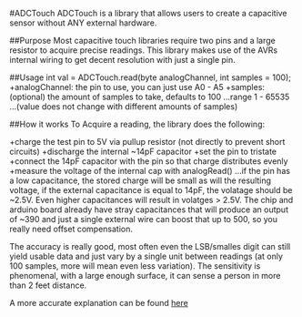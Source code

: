 #ADCTouch
ADCTouch is a library that allows users to create a capacitive sensor without ANY external hardware.

##Purpose
Most capacitive touch libraries require two pins and a large resistor to acquire precise readings. This library makes use of the AVRs internal wiring to get decent resolution with just a single pin.

##Usage
int val = ADCTouch.read(byte analogChannel, int samples = 100);
+analogChannel: the pin to use, you can just use A0 - A5
+samples: (optional) the amount of samples to take, defaults to 100
...range 1 - 65535
...(value does not change with different amounts of samples)

##How it works
To Acquire a reading, the library does the following:

+charge the test pin to 5V via pullup resistor (not directly to prevent short circuits)
+discharge the internal ~14pF capacitor
+set the pin to tristate
+connect the 14pF capacitor with the pin so that charge distributes evenly
+measure the voltage of the internal cap with analogRead()
...if the pin has a low capacitance, the stored charge will be small as will the resulting voltage, if the external capacitance is equal to 14pF, the volatage should be ~2.5V. Even higher capacitances will result in volatges > 2.5V. The chip and arduino board already have stray capacitances that will produce an output of ~390 and just a single external wire can boost that up to 500, so you really need offset compensation.

The accuracy is really good, most often even the LSB/smalles digit can still yield usable data and just vary by a single unit between readings (at only 100 samples, more will mean even less variation). The sensitivity is phenomenal, with a large enough surface, it can sense a person in more than 2 feet distance.

A more accurate explanation can be found [here](http://tuomasnylund.fi/drupal6/content/capacitive-touch-sensing-avr-and-single-adc-pin)
